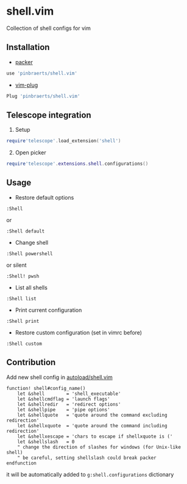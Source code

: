 # shell.vim
Collection of shell configs for vim

## Installation

- [packer](https://github.com/wbthomason/packer.nvim)
```lua
use 'pinbraerts/shell.vim'
```

- [vim-plug](https://github.com/junegunn/vim-plug)
```lua
Plug 'pinbraerts/shell.vim'
```

## Telescope integration

1) Setup
```lua
require'telescope'.load_extension('shell')
```

2) Open picker
```lua
require'telescope'.extensions.shell.configurations()
```


## Usage

- Restore default options
```viml
:Shell
```

or

```viml
:Shell default
```

- Change shell
```viml
:Shell powershell
```

or silent

```viml
:Shell! pwsh
```

- List all shells
```viml
:Shell list
```

- Print current configuration
```viml
:Shell print
```

- Restore custom configuration (set in vimrc before)
```viml
:Shell custom
```

## Contribution

Add new shell config in [autoload/shell.vim](https://github.com/pinbraerts/shell.vim/blob/main/autoload/shell.vim)
```viml
function! shell#config_name()
    let &shell        = 'shell_executable'
    let &shellcmdflag = 'launch flags'
    let &shellredir   = 'redirect options'
    let &shellpipe    = 'pipe options'
    let &shellquote   = 'quote around the command excluding redirection'
    let &shellxquote  = 'quote around the command including redirection'
    let &shellxescape = 'chars to escape if shellxquote is ('
    let &shellslash   = 0
    " change the direction of slashes for windows (for Unix-like shell)
    " be careful, setting shellslash could break packer
endfunction
```

it will be automatically added to `g:shell.configurations` dictionary
 
